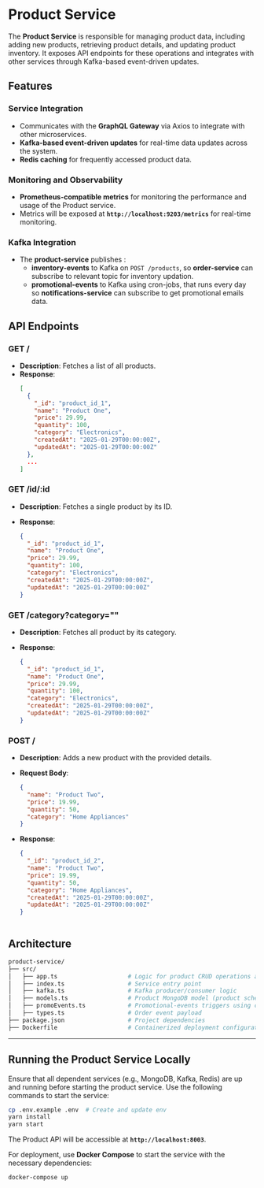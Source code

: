 # Product Service

The **Product Service** is responsible for managing product data, including adding new products, retrieving product details, and updating product inventory. It exposes API endpoints for these operations and integrates with other services through Kafka-based event-driven updates.

## Features

### **Service Integration**
- Communicates with the **GraphQL Gateway** via Axios to integrate with other microservices.
- **Kafka-based event-driven updates** for real-time data updates across the system.
- **Redis caching** for frequently accessed product data.

### Monitoring and Observability

- **Prometheus-compatible metrics** for monitoring the performance and usage of the Product service.
- Metrics will be exposed at **`http://localhost:9203/metrics`** for real-time monitoring.

### Kafka Integration

- The **product-service** publishes : 
  - **inventory-events** to Kafka on `POST /products`, so **order-service** can subscribe to relevant topic for inventory updation.
  - **promotional-events** to Kafka using cron-jobs, that runs every day so **notifications-service** can subscribe to get promotional emails data.


## API Endpoints

### **GET /**
- **Description**: Fetches a list of all products.
- **Response**:
  ```json
  [
    {
      "_id": "product_id_1",
      "name": "Product One",
      "price": 29.99,
      "quantity": 100,
      "category": "Electronics",
      "createdAt": "2025-01-29T00:00:00Z",
      "updatedAt": "2025-01-29T00:00:00Z"
    },
    ...
  ]
  ```

### **GET /id/:id**
- **Description**: Fetches a single product by its ID.

- **Response**:
  ```json
  {
    "_id": "product_id_1",
    "name": "Product One",
    "price": 29.99,
    "quantity": 100,
    "category": "Electronics",
    "createdAt": "2025-01-29T00:00:00Z",
    "updatedAt": "2025-01-29T00:00:00Z"
  }

### **GET /category?category=""**
- **Description**: Fetches all product by its category.

- **Response**:
  ```json
  {
    "_id": "product_id_1",
    "name": "Product One",
    "price": 29.99,
    "quantity": 100,
    "category": "Electronics",
    "createdAt": "2025-01-29T00:00:00Z",
    "updatedAt": "2025-01-29T00:00:00Z"
  }
  ```

### **POST /**
- **Description**: Adds a new product with the provided details.
- **Request Body**:
  ```json
  {
    "name": "Product Two",
    "price": 19.99,
    "quantity": 50,
    "category": "Home Appliances"
  }
  ```
- **Response**:
  ```json
  {
    "_id": "product_id_2",
    "name": "Product Two",
    "price": 19.99,
    "quantity": 50,
    "category": "Home Appliances",
    "createdAt": "2025-01-29T00:00:00Z",
    "updatedAt": "2025-01-29T00:00:00Z"
  }
  ```


  ```

## Architecture

```bash
product-service/
├── src/
│   ├── app.ts                    # Logic for product CRUD operations and integration
│   ├── index.ts                  # Service entry point
│   ├── kafka.ts                  # Kafka producer/consumer logic
│   ├── models.ts                 # Product MongoDB model (product schema)
│   ├── promoEvents.ts            # Promotional-events triggers using cron-jobs
│   ├── types.ts                  # Order event payload
├── package.json                  # Project dependencies
├── Dockerfile                    # Containerized deployment configuration
```

---

## Running the Product Service Locally

Ensure that all dependent services (e.g., MongoDB, Kafka, Redis) are up and running before starting the product service. Use the following commands to start the service:

```bash
cp .env.example .env  # Create and update env 
yarn install
yarn start
```

The Product API will be accessible at **`http://localhost:8003`**.

For deployment, use **Docker Compose** to start the service with the necessary dependencies:

```bash
docker-compose up
```

